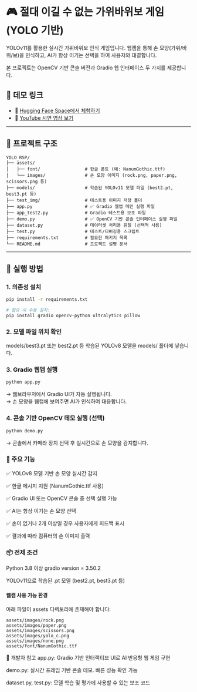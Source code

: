 # 🎮 절대 이길 수 없는 가위바위보 게임 (YOLO 기반)

YOLOv11를 활용한 실시간 가위바위보 인식 게임입니다. 웹캠을 통해 손 모양(가위/바위/보)을 인식하고, AI가 항상 이기는 선택을 하여 사용자와 대결합니다.

본 프로젝트는 OpenCV 기반 콘솔 버전과 Gradio 웹 인터페이스 두 가지를 제공합니다.

## 🔗 데모 링크

- 🤗 [Hugging Face Space에서 체험하기](https://huggingface.co/spaces/WinterCatS2/YOLO_RSP)
- 🎥 [YouTube 시연 영상 보기](https://youtu.be/5S1YVSPta5w)

---

## 📁 프로젝트 구조
```
YOLO_RSP/
├── assets/
│   ├── font/                 # 한글 폰트 (예: NanumGothic.ttf)
│   └── images/               # 손 모양 이미지 (rock.png, paper.png, scissors.png 등)
├── models/                   # 학습된 YOLOv11 모델 파일 (best2.pt, best3.pt 등)
├── test_img/                 # 테스트용 이미지 저장 폴더
├── app.py                    # ✅ Gradio 웹앱 메인 실행 파일
├── app_test2.py              # Gradio 테스트용 보조 파일
├── demo.py                   # ✅ OpenCV 기반 콘솔 인터페이스 실행 파일
├── dataset.py                # 데이터셋 처리용 유틸 (선택적 사용)
├── test.py                   # 테스트/디버깅용 스크립트
├── requirements.txt          # 필요한 패키지 목록
└── README.md                 # 프로젝트 설명 문서
```

---

## 🚀 실행 방법

### 1. 의존성 설치

```bash
pip install -r requirements.txt

# 필요 시 수동 설치:
pip install gradio opencv-python ultralytics pillow
```

### 2. 모델 파일 위치 확인
models/best3.pt 또는 best2.pt 등 학습된 YOLOv8 모델을 models/ 폴더에 넣습니다.

### 3. Gradio 웹앱 실행
```bash
python app.py
```
→ 웹브라우저에서 Gradio UI가 자동 실행됩니다. <br>
→ 손 모양을 웹캠에 보여주면 AI가 인식하여 대응합니다.

### 4. 콘솔 기반 OpenCV 데모 실행 (선택)
```bash
python demo.py
```
→ 콘솔에서 카메라 장치 선택 후 실시간으로 손 모양을 감지합니다.

### 🎨 주요 기능 
✅ YOLOv8 모델 기반 손 모양 실시간 감지

✅ 한글 메시지 지원 (NanumGothic.ttf 사용)

✅ Gradio UI 또는 OpenCV 콘솔 중 선택 실행 가능

✅ AI는 항상 이기는 손 모양 선택

✅ 손이 없거나 2개 이상일 경우 사용자에게 피드백 표시

✅ 결과에 따라 컴퓨터의 손 이미지 출력

### 📦 전제 조건
Python 3.8 이상
gradio version = 3.50.2

YOLOv11으로 학습된 .pt 모델 (best2.pt, best3.pt 등)

#### 웹캠 사용 가능 환경

아래 파일이 assets 디렉토리에 존재해야 합니다:
```
assets/images/rock.png
assets/images/paper.png
assets/images/scissors.png
assets/images/yolo_c.png
assets/images/none.png
assets/font/NanumGothic.ttf
```

🧠 개발자 참고
app.py: Gradio 기반 인터랙티브 UI로 AI 반응형 웹 게임 구현

demo.py: 실시간 프레임 기반 콘솔 데모. 빠른 성능 확인 가능

dataset.py, test.py: 모델 학습 및 평가에 사용할 수 있는 보조 코드



